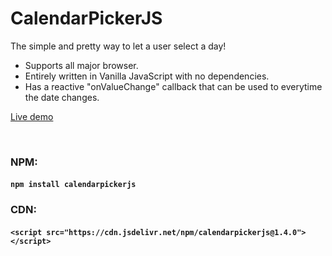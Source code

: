 # CalendarPickerJS

The simple and pretty way to let a user select a day!
- Supports all major browser.
- Entirely written in Vanilla JavaScript with no dependencies.
- Has a reactive "onValueChange" callback that can be used to everytime the date changes.

[Live demo](https://mathiaspicker.com/CalendarPickerJS)

&nbsp;

### NPM:
#### `npm install calendarpickerjs`

### CDN:
#### `<script src="https://cdn.jsdelivr.net/npm/calendarpickerjs@1.4.0"></script>`
